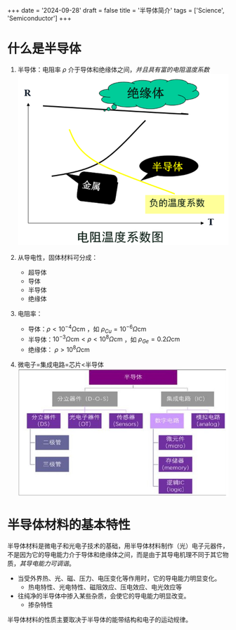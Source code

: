 +++
date = '2024-09-28'
draft = false
title = '半导体简介'
tags = ['Science', 'Semiconductor']
+++
# 什么是半导体
1. 半导体：电阻率 $\rho$ 介于导体和绝缘体之间，*并且具有富的电阻温度系数*
![](assets/science_半导体简介/2024-09-28-21-53-46.png)

2. 从导电性，固体材料可分成：
   - 超导体
   - 导体
   - 半导体 
   - 绝缘体

3. 电阻率：
   - 导体：$\rho < 10^{-4}\Omega\textrm{cm}$ ，如 $\rho_{Cu} = 10^{-6}\Omega\textrm{cm}$
   - 半导体：$10^{-3}\Omega\textrm{cm} < \rho < 10^8\Omega\textrm{cm}$ ，如 $\rho_{Ge} = 0.2\Omega\textrm{cm}$
   - 绝缘体： $\rho > 10^8\Omega\textrm{cm}$

4. 微电子=集成电路=芯片<半导体
![](assets/science_半导体简介/2024-09-28-21-54-27.png)


# 半导体材料的基本特性
半导体材料是微电子和光电子技术的基础，用半导体材料制作（光）电子元器件，不是因为它的导电能力介于导体和绝缘体之间，而是由于其导电机理不同于其它物质，*其导电能力可调谐*。
- 当受外界热、光、磁、压力、电压变化等作用时，它的导电能力明显变化。
  - 热电特性、光电特性、磁阻效应、压电效应、电光效应等
- 往纯净的半导体中掺入某些杂质，会使它的导电能力明显改变。
  - 掺杂特性


半导体材料的性质主要取决于半导体的能带结构和电子的运动规律。